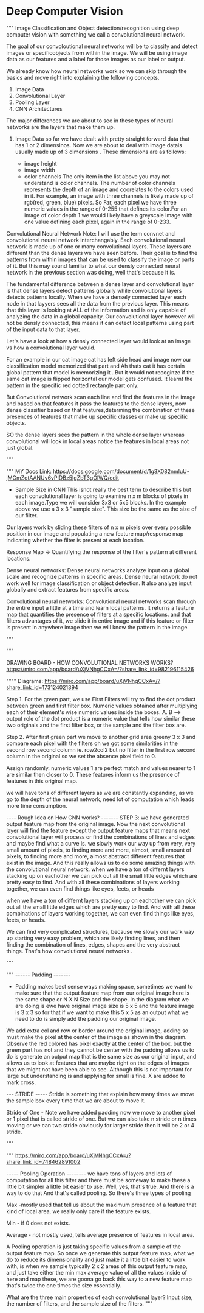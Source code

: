 
# Deep Computer Vision

"""
Image Classification and Object detection/recognition using deep computer vision
with something we call a convolutional neural network.

The goal of our convoloutional neural networks will be to classify and detect images or specificobjects from within the image. 
We will be using image data as our features and a label for those images as our label or output. 

We already know how neural networks work so we can skip through the basics and move right into 
explaining the following concepts.
1. Image Data
2. Convolutional Layer
3. Pooling Layer
4. CNN Architectures

The major differences we are about to see in these types of neural networks are the layers that make them up.


1. Image Data 
   so far we have dealt with pretty straight forward data that has 1 or 2 dimensinos. Now we are about to deal with 
   image datais usually made up of 3 dimensions . These dimensions are as follows:
   
   - image height
   - image width
   - color channels
   The only item in the list above you may not understand is color channels. The number of color channels represents the depth of 
   an image and coorelates to the colors used in it. For example, an image with three channels is likely made up of rgb(red, green, blue)
   pixels. So Far, each pixel we have three numeric values  in the range of 0-255 that defines its color.For an image of color depth 1 we would
   likely have a greyscale image with one value defining each pixel, again in the range of 0-233.
   

 Convolutional Neural Network
 Note: I will use the term convnet and convolutional neural network interchangably.
 Each convolutional neural network is made up of one or many convolutional layers. These layers are different than the dense layers we have
 seen before. Their goal is to find the patterns from within images that can be used to classify the image or parts of it. But this may sound
 familiar to what our densly connected neural network in the previous section was doing, well that's because it is.
 
 The fundamental difference between a dense layer and convolutional layer is that dense layers detect patterns globally while convolutional 
 layers detects patterns locally. When we have a densely connected layer each node in that layyers sees all the data from the previous layer.
 This means that this layer is looking at ALL of the information and is only capable of analyzing the data in a global capacity. Our convolutional
 layer however will not be densly connected, this means it can detect local patterns using part of the input data to that layer.
 
 Let's have a look at how a densly connected layer would look at an image vs how a convolutional layer would.
 
 For an example in our cat image cat has left side head and image now our classification model
 memorized that part and Ah thats cat it has certain global pattern that model is memorizing it .
 But it would not recoginze if the same cat image is flipped horizontal our model gets confused.
 It learnt the pattern in the specific red dotted rectangle part only.
 
 But Convolutional network scan each line and find the features in the image and based on that features 
 it pass the features to the dense layers, now dense classifier based on that features,determing the combination of 
 these presences of features that make up specific classes or make up specific objects.
 
 SO the dense layers sees the pattern in the whole dense layer whereas convolutional will look in local areas notice the 
 features in local areas not just global.
 
"""


"""
MY Docs Link:
https://docs.google.com/document/d/1g3X082nmluU-jMGmZotAANUv6vPIDBz5IgZbT3gOIWQ/edit

* Sample Size in CNN
 This isnot really the best term to describe this but each convolutional layer is
 going to examine n x m blocks of pixels in each image.Type we will consider 3x3 or 5x5 
 blocks. In the example above we use a 3 x 3 "sample size". This size be the same as
 the size of our filter.
 
 Our layers work by sliding these filters of n x m pixels over every possible position
 in our image and populating a new feature map/response map indicating whether the
 filter is present at each location.
 
 Response Map -> Quantifying the response of the filter's pattern at different locations.
 
 Dense neural networks:
 Dense neural networks analyze input on a global scale and recognize patterns in specific areas.
 Dense neural network do not work well for image classification or object detection.
 It also analyze input globally and extract features from specific areas.
 
 Convolutional neural networks:
 Convolutional neural networks scan through the entire input a little at a time and learn local patterns.
 It returns a feature map that quantifies the presence of filters at a specific locations.
 and that filters advantages of it, we slide it in entire image and if this feature or filter
 is present in anywhere image then we will know the pattern in the image.

"""


"""

DRAWING BOARD - HOW CONVOLUTIONAL NETWORKS WORKS?
https://miro.com/app/board/uXjVNhgCCxA=/?share_link_id=982196115426





""""
Diagrams:
https://miro.com/app/board/uXjVNhgCCxA=/?share_link_id=173124021394

Step 1. For the green part, we use First Filters will try to find the
dot product between green and first filter box. Numeric values 
obtained after multiplying each of their element's wise numeric 
values inside the boxes.
A. B --> output role of the dot product is a numeric value 
that tells how similar these two originals and the first filter 
box, or the sample and the filter box are.

Step 2. After first green part we move to another grid area greeny 3 x 3 
and compare each pixel with the filters oh we got some similarities 
in the second row second column ie. row2col2
but no filter in the first row second column in the original so we 
set the absence pixel field to 0.

Assign randomly.
numeric values 1 are perfect match and values nearer to 1 are similar then closer to 0.
These features inform us the presence of features in this original map.

we will have tons of different layers as we are constantly expanding, as we go to the depth of the neural network, need lot of computation which leads more time consumption.

---- Rough Idea on How CNN works? -------
STEP 3:
we have generated output feature map from the original image.
Now the next convolutional layer will find the feature except
the output feature maps that means next convolutional layer
will process or find the combinations of lines and edges and
maybe find what a curve is. we slowly work our way up from very,
very small amount of pixels, to finding more and more, almost, 
small amount of pixels, to finding more and more, almost abstract 
different features that exist in the image. And this really allows 
us to do some amazing things with the convolutional neural network.
when we have a ton of differnt layers stacking up on  eachother 
we can pick out all the small little edges which are pretty easy 
to find. And with all these combinations of layers working together,
we can even find things like eyes, feets, or heads

when we have a ton of differnt layers stacking up on 
eachother we can pick out all the small little edges
which are pretty easy to find. And with all these
combinations of layers working together, we can even 
find things like eyes, feets, or heads.

We can find very complicated structures, because we slowly
our work way up starting very easy problem, which are likely 
finding lines, and then finding the combination of lines, edges,
shapes and the very abstract things. 
That's how convolutional neural networks .

"""

"""
------ Padding -------
- Padding makes best sense ways making space, sometimes we want to
make sure that the output feature map from our original image here 
is the same shape or N X N Size and the shape.
In the diagram what we are doing is ewe have original image size is
5 x 5 and the feature image is 3 x 3 so for that if we want to make 
this 5 x 5 as an output what we need to do is simply add the padding
our original image.

We add extra col and row or border around the original image,
adding so must make the pixel at the center of the image as shown
in the diagram.
Observe the red colored has pixel exactly at the center of the 
box.
but the green part has not and they cannot be center with the padding
allows us to do is generate an output map that is the same size as
our original input, and allows us to look at features that are 
maybe right on the edges of images that we might not have been 
able to see. Although this is not important for large but understanding
is and applying for small is fine. X are added to mark cross.

--- STRIDE ----- 
Stride is something that explain how many times we move the sample box
every time that we are about to move it.

Stride of One - Note we have added padding now we move to another pixel
or 1 pixel that is called stride of one.
But we can also take n stride or n times moving or we can two stride
obviously for larger stride then it will be 2 or 4 stride.

"""



"""
https://miro.com/app/board/uXjVNhgCCxA=/?share_link_id=748462891002

 ----- Pooling Operation --------
we have tons of layers and lots of computation for all this filter
and there must be someway to make these a little bit simpler
a little bit easier to use. Well, yes, that's true. And there is a 
way to do that And that's called pooling. So there's three
types of pooling

Max -mostly used that tell us about the maximum presence of a 
feature that kind of local area, we really only care if the 
feature exists.

Min - if 0 does not exists.

Average - not mostly used, tells average presence of features 
in local area.


A Pooling operation is just taking specific values from a sample of the
output feature map. So once we generate this output feature map,
what we do to reduce its dimensionality and just make it a little bit
easier to work with, is when we sample typically 2 x 2 areas of this
output feature map, and just take either the min max average value of 
all the values inside of here and map these, we are goona go back this
way to a new feature map that's twice the one times the size essentially.

What are the three main properties of each convolutional layer?
Input size, the number of filters, and the sample size of the filters.
"""
